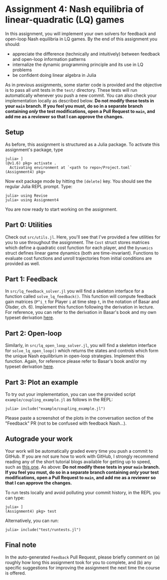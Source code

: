 # Assignment 4: Nash equilibria of linear-quadratic (LQ) games

In this assignment, you will implement your own solvers for feedback and open-loop Nash equilibria in LQ games. By the end of this assignment you should:

- appreciate the difference (technically and intuitively) between feedback and open-loop information patterns
- internalize the dynamic programming principle and its use in LQ problems
- be confident doing linear algebra in Julia

As in previous assignments, some starter code is provided and the objective is to pass all unit tests in the `test/` directory. These tests will run automatically whenever you push a new commit. You can also check your implementation locally as described below. **Do not modify these tests in your `main` branch. If you feel you must, do so in a separate branch containing _only_ the test modifications, open a Pull Request to `main`, and add me as a reviewer so that I can approve the changes.**

## Setup

As before, this assignment is structured as a Julia package. To activate this assignment's package, type
```console
julia> ]
(@v1.6) pkg> activate .
  Activating environment at `<path to repo>/Project.toml`
(Assignment4) pkg>
```
Now exit package mode by hitting the `[delete]` key. You should see the regular Julia REPL prompt. Type:
```console
julia> using Revise
julia> using Assignment4
```
You are now ready to start working on the assignment.

## Part 0: Utilities

Check out `src/utils.jl`. Here, you'll see that I've provided a few utilities for you to use throughout the assignment. The `Cost` struct stores matrices which define a quadratic cost function for each player, and the `Dynamics` struct defines linear game dynamics (both are time-invariant). Functions to evaluate cost functions and unroll trajectories from initial conditions are provided as well.

## Part 1: Feedback

In `src/lq_feedback_solver.jl` you will find a skeleton interface for a function called `solve_lq_feedback()`. This function will compute feedback gain matrices (`P^i_t` for Player `i` at time step `t`, in the notation of Basar and Olsder, ch. 6). Implement this function following the derivation in lecture. For reference, you can refer to the derivation in Basar's book and my own typeset derivation [here](https://github.com/HJReachability/ilqgames/blob/master/derivations/feedback_lq_nash.pdf).

## Part 2: Open-loop

Similarly, in `src/lq_open_loop_solver.jl`, you will find a skeleton interface for `solve_lq_open_loop()` which returns the states and controls which form the unique Nash equilibrium in open-loop strategies. Implement this function. Again, for reference please refer to Basar's book and/or my typeset derivation [here](https://github.com/HJReachability/ilqgames/blob/master/derivations/open_loop_lq_nash.pdf).

## Part 3: Plot an example
To try out your implementation, you can use the provided script `example/coupling_example.jl` as follows in the REPL:
```console
julia> include("example/coupling_example.jl")
```

Please paste a screenshot of the plots in the conversation section of the "Feedback" PR (not to be confused with feedback Nash...).

## Autograde your work

Your work will be automatically graded every time you push a commit to GitHub. If you are not sure how to work with GitHub, I strongly recommend reading any of the short tutorial blogs available for getting up to speed, such as [this one](https://product.hubspot.com/blog/git-and-github-tutorial-for-beginners). As above: **Do not modify these tests in your `main` branch. If you feel you must, do so in a separate branch containing _only_ your test modifications, open a Pull Request to `main`, and add me as a reviewer so that I can approve the changes.**

To run tests locally and avoid polluting your commit history, in the REPL you can type:
```console
julia> ]
(Assignment4) pkg> test
```

Alternatively, you can run:
```console
julia> include("test/runtests.jl")
```

## Final note

In the auto-generated `Feedback` Pull Request, please briefly comment on (a) roughly how long this assignment took for you to complete, and (b) any specific suggestions for improving the assignment the next time the course is offered.
